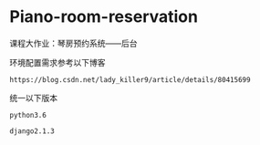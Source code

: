 # Piano-room-reservation
 课程大作业：琴房预约系统——后台


 环境配置需求参考以下博客
 
	https://blog.csdn.net/lady_killer9/article/details/80415699
 统一以下版本
 
 	python3.6
	
 	django2.1.3
